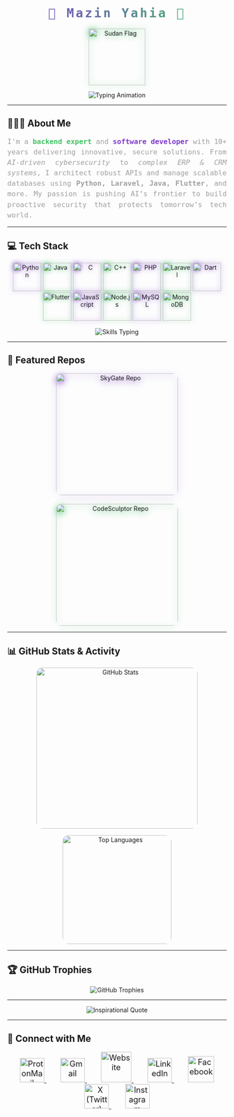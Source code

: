 <h1 align="center" style="font-family: 'Orbitron', monospace; font-weight: 900; letter-spacing: 0.15em; background: linear-gradient(90deg, #7e3ace, #40c463); -webkit-background-clip: text; color: transparent;">
  🚀 <a href="https://mazinyahia.com/" style="color: inherit; text-decoration:none;">Mazin Yahia</a> 🚀
</h1>

<p align="center">
  <img src="https://cdn-icons-png.flaticon.com/512/7124/7124129.png" width="130" alt="Sudan Flag" style="filter: drop-shadow(0 0 8px #40c463);" />
</p>

<p align="center">
  <img src="https://readme-typing-svg.demolab.com?font=Orbitron+Slab&color=%2340c463&size=30&center=true&vCenter=true&width=600&duration=6000&pause=1500&lines=Value+Loyalty+Above+All+Else" alt="Typing Animation" />
</p>

---

## 👨🏻‍💻 About Me

<p align="justify" style="font-size:1.15em; max-width: 720px; margin: auto; font-family: 'Roboto Mono', monospace; line-height: 1.5; color: #a0a0a0;">
I'm a <b style="color:#40c463;">backend expert</b> and <b style="color:#7e3ace;">software developer</b> with 10+ years delivering innovative, secure solutions. From <i>AI-driven cybersecurity</i> to <i>complex ERP & CRM systems</i>, I architect robust APIs and manage scalable databases using <b>Python, Laravel, Java, Flutter</b>, and more.  
My passion is pushing AI’s frontier to build proactive security that protects tomorrow’s tech world.
</p>

---

## 💻 Tech Stack

<p align="center" style="margin-bottom: 12px;">
  <img src="https://cdn.worldvectorlogo.com/logos/python-5.svg" alt="Python" width="65" height="65" style="filter: drop-shadow(0 0 6px #7e3ace);" />
  <img src="https://cdn.worldvectorlogo.com/logos/java-14.svg" alt="Java" width="65" height="65" style="filter: drop-shadow(0 0 6px #40c463);" />
  <img src="https://cdn.worldvectorlogo.com/logos/c-1.svg" alt="C" width="65" height="65" style="filter: drop-shadow(0 0 6px #7e3ace);" />
  <img src="https://cdn.worldvectorlogo.com/logos/c.svg" alt="C++" width="65" height="65" style="filter: drop-shadow(0 0 6px #40c463);" />
  <img src="https://upload.wikimedia.org/wikipedia/commons/2/27/PHP-logo.svg" alt="PHP" width="65" height="65" style="filter: drop-shadow(0 0 6px #7e3ace);" />
  <img src="https://cdn.worldvectorlogo.com/logos/laravel-2.svg" alt="Laravel" width="65" height="65" style="filter: drop-shadow(0 0 6px #40c463);" />
  <img src="https://cdn.worldvectorlogo.com/logos/dart.svg" alt="Dart" width="65" height="65" style="filter: drop-shadow(0 0 6px #7e3ace);" />
  <img src="https://cdn.worldvectorlogo.com/logos/flutter.svg" alt="Flutter" width="65" height="65" style="filter: drop-shadow(0 0 6px #40c463);" />
  <img src="https://cdn.worldvectorlogo.com/logos/javascript-1.svg" alt="JavaScript" width="65" height="65" style="filter: drop-shadow(0 0 6px #7e3ace);" />
  <img src="https://cdn.worldvectorlogo.com/logos/nodejs-icon.svg" alt="Node.js" width="65" height="65" style="filter: drop-shadow(0 0 6px #40c463);" />
  <img src="https://www.vectorlogo.zone/logos/mysql/mysql-ar21.svg" alt="MySQL" width="65" height="65" style="filter: drop-shadow(0 0 6px #7e3ace);" />
  <img src="https://cdn.worldvectorlogo.com/logos/mongodb-icon-1-1.svg" alt="MongoDB" width="65" height="65" style="filter: drop-shadow(0 0 6px #40c463);" />
</p>

<p align="center">
  <img src="https://readme-typing-svg.demolab.com?font=Roboto+Slab&color=%237E3ACE&size=32&center=true&vCenter=true&width=480&duration=3500&pause=1000&lines=Backend+Development;API+Design;Database+Management" alt="Skills Typing" />
</p>

---

## 🚀 Featured Repos

<div align="center" style="display: flex; justify-content: center; gap: 20px; flex-wrap: wrap;">
  <a href="https://github.com/alphazee09/SkyGate" style="text-decoration:none;">
    <img src="https://github-readme-stats.vercel.app/api/pin/?username=alphazee09&repo=SkyGate&theme=radical" alt="SkyGate Repo" width="280" style="border-radius: 12px; filter: drop-shadow(0 4px 8px #7e3ace);" />
  </a>
  <a href="https://github.com/alphazee09/CodeSculptor" style="text-decoration:none;">
    <img src="https://github-readme-stats.vercel.app/api/pin/?username=alphazee09&repo=CodeSculptor&theme=radical" alt="CodeSculptor Repo" width="280" style="border-radius: 12px; filter: drop-shadow(0 4px 8px #40c463);" />
  </a>
</div>

---

## 📊 GitHub Stats & Activity

<div align="center" style="display: flex; justify-content: center; gap: 15px; flex-wrap: wrap;">
  <img src="https://github-readme-stats.vercel.app/api?username=alphazee09&show_icons=true&count_private=true&theme=radical&hide_border=true&cache_seconds=3600" width="370" alt="GitHub Stats" style="border-radius: 14px;"/>
  <img src="https://github-readme-stats.vercel.app/api/top-langs/?username=alphazee09&layout=compact&theme=radical&hide_border=true&cache_seconds=3600" width="250" alt="Top Languages" style="border-radius: 14px;"/>
</div>

---

## 🏆 GitHub Trophies

<p align="center">
  <img src="https://github-profile-trophy.vercel.app/?username=alphazee09&row=2&column=3&theme=radical&no-bg=true&margin-w=15&margin-h=15&no-frame=true" alt="GitHub Trophies" />
</p>

---

<p align="center">
  <img src="https://quotes-github-readme.vercel.app/api?type=horizontal&theme=radical" alt="Inspirational Quote" />
</p>

---

## 🔗 Connect with Me

<p align="center" style="font-size: 1.3em;">
  <a href="mailto:mz@mazinyahia.com" title="ProtonMail" style="margin: 0 16px;">
    <img src="https://cdn.worldvectorlogo.com/logos/proton-mail-1.svg" alt="ProtonMail" width="56" />
  </a>
  <a href="mailto:tama26phone@gmail.com" title="Gmail" style="margin: 0 16px;">
    <img src="https://cdn.worldvectorlogo.com/logos/official-gmail-icon-2020-.svg" alt="Gmail" width="56" />
  </a>
  <a href="https://mazinyahia.com" title="Website" style="margin: 0 16px;">
    <img src="https://mazinyahia.com/storage/image-logo-photoroom.png" alt="Website" width="70" />
  </a>
  <a href="https://linkedin.com/in/alphazee09" title="LinkedIn" style="margin: 0 16px;">
    <img src="https://cdn.worldvectorlogo.com/logos/linkedin-icon-3.svg" alt="LinkedIn" width="56" />
  </a>
  <a href="https://www.facebook.com/alphazee09" title="Facebook" style="margin: 0 16px;">
    <img src="https://cdn.worldvectorlogo.com/logos/facebook.svg" alt="Facebook" width="60" />
  </a>
  <a href="https://x.com/alphazee09" title="X (Twitter)" style="margin: 0 16px;">
    <img src="https://cdn.worldvectorlogo.com/logos/x-2.svg" alt="X (Twitter)" width="56" />
  </a>
  <a href="https://www.instagram.com/alphazee_09" title="Instagram" style="margin: 0 16px;">
    <img src="https://cdn.worldvectorlogo.com/logos/instagram-2016-5.svg" alt="Instagram" width="56" />
  </a>
</p>
